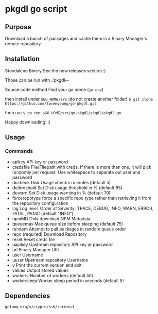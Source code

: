 # pkgdl go script

## Purpose
Download a bunch of packages and cache them in a Binary Manager's remote repository

## Installation
Standalone Binary
See the new releases section :) 

Those can be run with ./pkgdl-<DISTRO>-<ARCH>

Source code method
Find your go home (`go env`) 

then install under `$GO_HOME/src` (do not create another folder)
`$ git clone https://github.com/lorenyeung/go-pkgdl.git`

then run
`$ go run $GO_HOME/src/go-pkgdl/pkgdl/pkgdl.go`

Happy downloading! :)

## Usage
### Commands
* apikey
    	API key or password
* credsfile
    	File/Filepath with creds. If there is more than one, it will pick randomly per request. Use whitespace to separate out user and password
* ducheck
    	Disk Usage check in minutes (default 5)
* duthreshold
    	Set Disk usage threshold in % (default 85)
* duwarn
    	Set Disk usage warning in % (default 70)
* forcerepotype
    	force a specific repo type rather than retrieving it from the repository configuration
* log
    	Log level. Order of Severity: TRACE, DEBUG, INFO, WARN, ERROR, FATAL, PANIC (default "INFO")
* npmMD
    	Only download NPM Metadata
* queuemax
    	Max queue size before sleeping (default 75)
* random
    	Attempt to pull packages in random queue order
* repo (required)
    	Download Repository
* reset
    	Reset creds file
* uapikey
    	Upstream repository API key or password
* url
    	Binary Manager URL
* user
    	Username
* uuser
    	Upstream repository Username
* v	
        Print the current version and exit
* values
    	Output stored values
* workers
    	Number of workers (default 50)
* workersleep
    	Worker sleep period in seconds (default 5)

## Dependencies
```
golang.org/x/crypto/ssh/terminal
```
